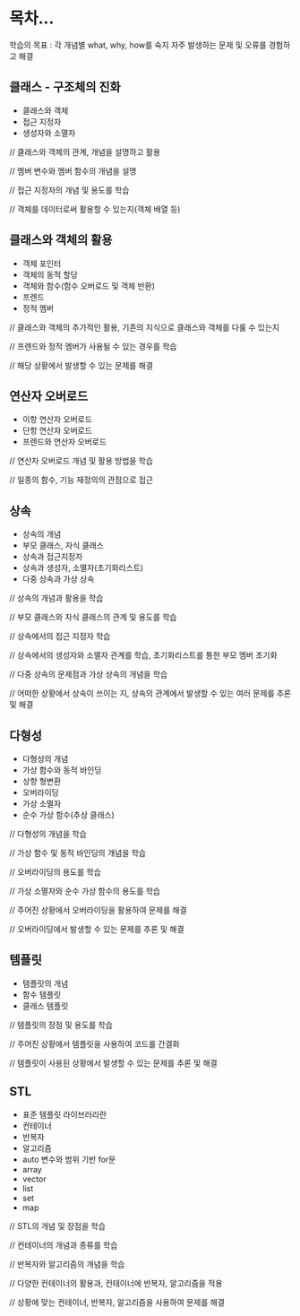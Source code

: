 # 목차... 

학습의 목표 : 
각 개념별 what, why, how를 숙지
자주 발생하는 문제 및 오류를 경험하고 해결



## 클래스 - 구조체의 진화

- 클래스와 객체
- 접근 지정자
- 생성자와 소멸자

// 클래스와 객체의 관계, 개념을 설명하고 활용

// 멤버 변수와 멤버 함수의 개념을 설명

// 접근 지정자의 개념 및 용도를 학습

// 객체를 데이터로써 활용할 수 있는지(객체 배열 등)


## 클래스와 객체의 활용

- 객체 포인터
- 객체의 동적 할당
- 객체와 함수(함수 오버로드 및 객체 반환)
- 프렌드
- 정적 멤버

// 클래스와 객체의 추가적인 활용, 기존의 지식으로 클래스와 객체를 다룰 수 있는지

// 프렌드와 정적 멤버가 사용될 수 있는 경우를 학습

// 해당 상황에서 발생할 수 있는 문제를 해결


## 연산자 오버로드

- 이항 연산자 오버로드
- 단항 연산자 오버로드
- 프렌드와 연산자 오버로드

// 연산자 오버로드 개념 및 활용 방법을 학습

// 일종의 함수, 기능 재정의의 관점으로 접근


## 상속

- 상속의 개념
- 부모 클래스, 자식 클래스
- 상속과 접근지정자
- 상속과 생성자, 소멸자(초기화리스트)
- 다중 상속과 가상 상속

// 상속의 개념과 활용을 학습

// 부모 클래스와 자식 클래스의 관계 및 용도를 학습

// 상속에서의 접근 지정자 학습

// 상속에서의 생성자와 소멸자 관계를 학습, 초기화리스트를 통한 부모 멤버 초기화

// 다중 상속의 문제점과 가상 상속의 개념을 학습

// 어떠한 상황에서 상속이 쓰이는 지, 상속의 관계에서 발생할 수 있는 여러 문제를 추론 및 해결


## 다형성

- 다형성의 개념
- 가상 함수와 동적 바인딩
- 상향 형변환
- 오버라이딩
- 가상 소멸자
- 순수 가상 함수(추상 클래스)

// 다형성의 개념을 학습

// 가상 함수 및 동적 바인딩의 개념을 학습

// 오버라이딩의 용도를 학습

// 가상 소멸자와 순수 가상 함수의 용도를 학습

// 주어진 상황에서 오버라이딩을 활용하여 문제를 해결

// 오버라이딩에서 발생할 수 있는 문제를 추론 및 해결


## 템플릿

- 템플릿의 개념
- 함수 템플릿
- 클래스 템플릿

// 템플릿의 장점 및 용도를 학습

// 주어진 상황에서 템플릿을 사용하여 코드를 간결화

// 템플릿이 사용된 상황에서 발생할 수 있는 문제를 추론 및 해결


## STL

- 표준 템플릿 라이브러리란
- 컨테이너
- 반복자
- 알고리즘
- auto 변수와 범위 기반 for문
- array
- vector
- list
- set
- map

// STL의 개념 및 장점을 학습

// 컨테이너의 개념과 종류를 학습

// 반복자와 알고리즘의 개념을 학습

// 다양한 컨테이너의 활용과, 컨테이너에 반복자, 알고리즘을 적용

// 상황에 맞는 컨테이너, 반복자, 알고리즘을 사용하여 문제를 해결

























